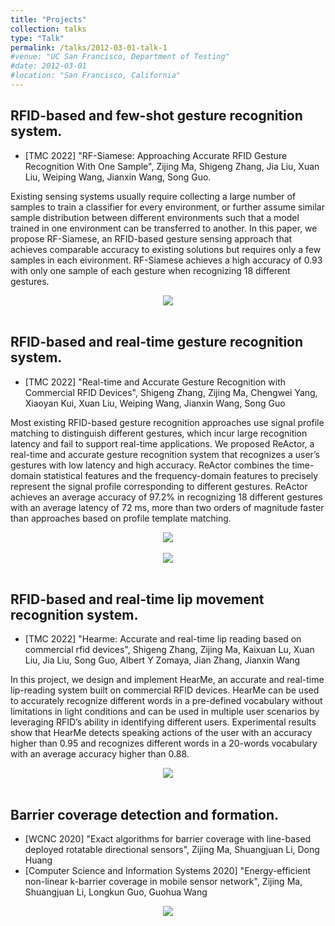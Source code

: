 ```yaml
---
title: "Projects"
collection: talks
type: "Talk"
permalink: /talks/2012-03-01-talk-1
#venue: "UC San Francisco, Department of Testing"
#date: 2012-03-01
#location: "San Francisco, California"
---
```


## RFID-based and few-shot gesture recognition system.
- [TMC 2022] "RF-Siamese: Approaching Accurate RFID Gesture Recognition With One Sample", Zijing Ma, Shigeng Zhang, Jia Liu, Xuan Liu, Weiping Wang, Jianxin Wang, Song Guo.
  
Existing sensing systems usually require collecting a large number of samples to train a classifier for every environment, or further assume similar sample distribution between different environments such that a model trained in one environment can be transferred to another. In this paper, we propose RF-Siamese, an RFID-based gesture sensing approach that achieves comparable accuracy to existing solutions but requires only a few samples in each eivironment. RF-Siamese achieves a high accuracy of 0.93 with only one sample of each gesture when recognizing 18 different gestures.

<center>
<img src="/images/rf-siamese_overflow.png" >
</center>
<br>

## RFID-based and real-time gesture recognition system.
- [TMC 2022] "Real-time and Accurate Gesture Recognition with Commercial RFID Devices", Shigeng Zhang, Zijing Ma, Chengwei Yang, Xiaoyan Kui, Xuan Liu, Weiping Wang, Jianxin Wang, Song Guo

Most existing RFID-based gesture recognition approaches use signal profile matching to distinguish different gestures, which incur
large recognition latency and fail to support real-time applications. We proposed ReActor, a real-time and accurate gesture recognition system that recognizes a user’s gestures with low latency and high accuracy. ReActor combines the time-domain statistical features and the frequency-domain features to precisely represent the signal profile corresponding to different gestures. ReActor achieves an average accuracy of 97.2% in recognizing 18 different gestures with an average latency of 72 ms, more than two orders of magnitude faster than approaches based on profile template matching.
  
<center>
<img src="/images/reactor_hardware.png" >
</center>
<br>

<center>
<img src="/images/reactor_gestures.png" >
</center>
<br>

## RFID-based and real-time lip movement recognition system.
- [TMC 2022] "Hearme: Accurate and real-time lip reading based on commercial rfid devices", Shigeng Zhang, Zijing Ma, Kaixuan Lu, Xuan Liu, Jia Liu, Song Guo, Albert Y Zomaya, Jian Zhang, Jianxin Wang

In this project, we design and implement HearMe, an accurate and real-time lip-reading system built on commercial RFID devices. HearMe can be used to accurately recognize different words in a pre-defined vocabulary without limitations in light conditions and can be used in multiple user scenarios by leveraging RFID’s ability in identifying different users. Experimental results show that HearMe detects speaking actions of the user with an accuracy higher than 0.95 and recognizes different words in a 20-words vocabulary with an average accuracy higher than 0.88.
  
<center>
<img src="/images/hearme_overflow.png" >
</center>
<br>

## Barrier coverage detection and formation.
- [WCNC 2020] "Exact algorithms for barrier coverage with line-based deployed rotatable directional sensors", Zijing Ma, Shuangjuan Li, Dong Huang <br>
- [Computer Science and Information Systems 2020] "Energy-efficient non-linear k-barrier coverage in mobile sensor network", Zijing Ma, Shuangjuan Li, Longkun Guo, Guohua Wang
<center>
<img src="/images/exact_example.png" >
</center>
<br>